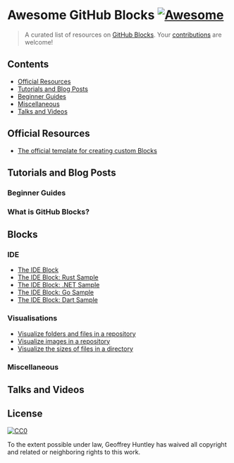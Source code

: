# Awesome GitHub Blocks [![Awesome](https://cdn.rawgit.com/sindresorhus/awesome/d7305f38d29fed78fa85652e3a63e154dd8e8829/media/badge.svg)](https://github.com/sindresorhus/awesome)

> A curated list of resources on [GitHub Blocks](https://blocks.githubnext.com/). Your [contributions](./CONTRIBUTING.md) are welcome!



## Contents

* [Official Resources](#official-resources)
* [Tutorials and Blog Posts](#tutorials-and-blog-posts)
* [Beginner Guides](#beginner-guides)
* [Miscellaneous](#miscellaneous)
* [Talks and Videos](#talks-and-videos)

## Official Resources

- [The official template for creating custom Blocks](https://github.com/githubnext/blocks-template)

## Tutorials and Blog Posts

### Beginner Guides

### What is GitHub Blocks?

## Blocks

### IDE

- [The IDE Block](https://github.com/Krzysztof-Cieslak/IDE-Block)  
- [The IDE Block: Rust Sample](https://github.com/Krzysztof-Cieslak/RustSample/)  
- [The IDE Block: .NET Sample](https://github.com/Krzysztof-Cieslak/CSharpSample)  
- [The IDE Block: Go Sample](https://github.com/Krzysztof-Cieslak/GoSample) 
- [The IDE Block: Dart Sample](https://github.com/Krzysztof-Cieslak/DartSample) 

### Visualisations

- [Visualize folders and files in a repository](https://github.com/Wattenberger/blocks)
- [Visualize images in a repository](https://github.com/Wattenberger/blocks)
- [Visualize the sizes of files in a directory](https://github.com/mattrothenberg/directory-size-block)

### Miscellaneous

## Talks and Videos

## License

[![CC0](http://mirrors.creativecommons.org/presskit/buttons/88x31/svg/cc-zero.svg)](https://creativecommons.org/publicdomain/zero/1.0/)

To the extent possible under law, Geoffrey Huntley has waived all copyright and related or neighboring rights to this work.

